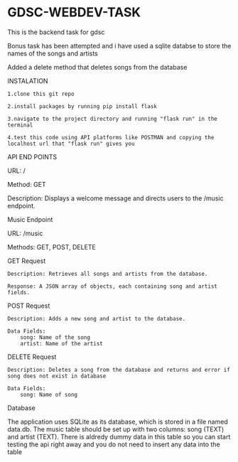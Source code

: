 # GDSC-WEBDEV-TASK
This is the backend task for gdsc

Bonus task has been attempted and i have used a sqlite databse to store the names of the songs and artists

Added a delete method that deletes songs from the database

INSTALATION

    1.clone this git repo

    2.install packages by running pip install flask

    3.navigate to the project directory and running "flask run" in the terminal

    4.test this code using API platforms like POSTMAN and copying the localhost url that "flask run" gives you

API END POINTS

URL: /

Method: GET

Description: Displays a welcome message and directs users to the /music endpoint.

Music Endpoint

URL: /music

Methods: GET, POST, DELETE

GET Request

    Description: Retrieves all songs and artists from the database.

    Response: A JSON array of objects, each containing song and artist fields.

POST Request

    Description: Adds a new song and artist to the database.

    Data Fields:
        song: Name of the song
        artist: Name of the artist

DELETE Request

    Description: Deletes a song from the database and returns and error if song does not exist in database

    Data Fields:
        song: Name of song

Database

The application uses SQLite as its database, which is stored in a file named data.db. The music table should be set up with two columns: song (TEXT) and artist (TEXT).
There is aldredy dummy data in this table so you can start testing the api right away and you do not need to insert any data into the table
